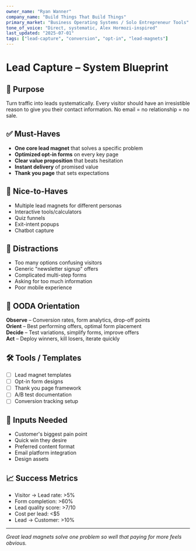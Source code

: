 ```yaml
---
owner_name: "Ryan Wanner"
company_name: "Build Things That Build Things"
primary_market: "Business Operating Systems / Solo Entrepreneur Tools"
tone_of_voice: "Direct, systematic, Alex Hormozi-inspired"
last_updated: "2025-07-01"
tags: ["lead-capture", "conversion", "opt-in", "lead-magnets"]
---
```


# Lead Capture – System Blueprint

## 🧠 Purpose

Turn traffic into leads systematically. Every visitor should have an irresistible reason to give you their contact information. No email = no relationship = no sale.

## ✅ Must-Haves

* **One core lead magnet** that solves a specific problem
* **Optimized opt-in forms** on every key page
* **Clear value proposition** that beats hesitation
* **Instant delivery** of promised value
* **Thank you page** that sets expectations

## 🌟 Nice-to-Haves

* Multiple lead magnets for different personas
* Interactive tools/calculators
* Quiz funnels
* Exit-intent popups
* Chatbot capture

## 🧨 Distractions

* Too many options confusing visitors
* Generic "newsletter signup" offers
* Complicated multi-step forms
* Asking for too much information
* Poor mobile experience

## 🧭 OODA Orientation

**Observe** – Conversion rates, form analytics, drop-off points  
**Orient** – Best performing offers, optimal form placement  
**Decide** – Test variations, simplify forms, improve offers  
**Act** – Deploy winners, kill losers, iterate quickly

## 🛠 Tools / Templates

- [ ] Lead magnet templates
- [ ] Opt-in form designs
- [ ] Thank you page framework
- [ ] A/B test documentation
- [ ] Conversion tracking setup

## 📌 Inputs Needed

* Customer's biggest pain point
* Quick win they desire
* Preferred content format
* Email platform integration
* Design assets

## 📈 Success Metrics

* Visitor → Lead rate: >5%
* Form completion: >60%
* Lead quality score: >7/10
* Cost per lead: <$5
* Lead → Customer: >10%

---

*Great lead magnets solve one problem so well that paying for more feels obvious.*